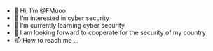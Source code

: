 - 👋 Hi, I’m @FMuoo
- 👀 I’m interested in cyber security
- 🌱 I’m currently learning cyber security
- 💞️ I am looking forward to cooperate for the security of my country
- 📫 How to reach me ...

<!---
FMuoo/FMuoo is a ✨ special ✨ repository because its `README.md` (this file) appears on your GitHub profile.
You can click the Preview link to take a look at your changes.
--->
